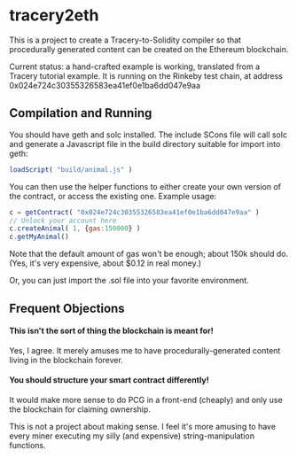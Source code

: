 # tracery2eth

This is a project to create a Tracery-to-Solidity compiler so that procedurally
generated content can be created on the Ethereum blockchain.

Current status: a hand-crafted example is working, translated from a Tracery
tutorial example.  It is running on the Rinkeby test chain, at address
0x024e724c30355326583ea41ef0e1ba6dd047e9aa

## Compilation and Running

You should have geth and solc installed.  The include SCons file will
call solc and generate a Javascript file in the build directory suitable
for import into geth:

```javascript
loadScript( "build/animal.js" )
```

You can then use the helper functions to either create your own version
of the contract, or access the existing one.  Example usage:

```javascript
c = getContract( "0x024e724c30355326583ea41ef0e1ba6dd047e9aa" )
// Unlock your account here
c.createAnimal( 1, {gas:150000} )
c.getMyAnimal()
```

Note that the default amount of gas won't be enough; about 150k should do.  (Yes, it's very expensive, about $0.12 in real money.)

Or, you can just import the .sol file into your favorite environment.

## Frequent Objections

#### This isn't the sort of thing the blockchain is meant for!

Yes, I agree.  It merely amuses me to have procedurally-generated
content living in the blockchain forever.

#### You should structure your smart contract differently!

It would make more sense to do PCG in a front-end (cheaply) and only use the
blockchain for claiming ownership.

This is not a project about making sense.  I feel it's more amusing
to have every miner executing my silly (and expensive) string-manipulation
functions.

